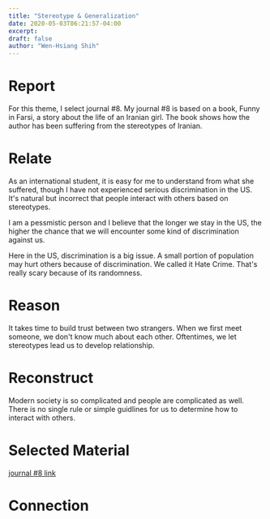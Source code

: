 ```yaml
---
title: "Stereotype & Generalization"
date: 2020-05-03T06:21:57-04:00
excerpt:
draft: false 
author: "Wen-Hsiang Shih"
---
```


# Report

For this theme, I select journal #8. My journal #8 is based on a book, Funny in Farsi, a story about the life of an Iranian girl. The book shows how the author has been suffering from the stereotypes of Iranian.

# Relate

As an international student, it is easy for me to understand from what she suffered, though I have not experienced serious discrimination in the US. It's natural but incorrect that people interact with others based on stereotypes.

I am a pessmistic person and I believe that the longer we stay in the US, the higher the chance that we will encounter some kind of discrimination against us.

Here in the US, discrimination is a big issue. A small portion of population may hurt others because of discrimination. We called it Hate Crime. That's really scary because of its randomness. 

# Reason
It takes time to build trust between two strangers. When we first meet someone, we don't know much about each other. Oftentimes, we let stereotypes lead us to develop relationship.

# Reconstruct

Modern society is so complicated and people are complicated as well. There is no single rule or simple guidlines for us to determine how to interact with others.

# Selected Material

[journal #8 link](https://drive.google.com/file/d/1dUFUbhWyx7dxRCIBwc96JVlSe9Et-Ly1/view?usp=sharing)

# Connection
